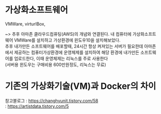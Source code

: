 # 가상화소프트웨어
VMWare, virturlBox, 


~> 추후 아마존 클라우드컴퓨팅(AWS)의 개념와 연결된다. 
내 컴퓨터에 가상화소프트웨어 VMWare를 설치하고 가상환경에 윈도우10을 설치해보았다.   
추후 내가만든 소프트웨어를 배포할때, 24시간 항상 켜져있는 서버가 필요한데 
아마존에서 제공하는 컴퓨터가상환경에 운영체제를 설치하여 해당 환경에 내가만든 소프트웨어를 업로드한다, 이때 운영체제는 리눅스를 주로 사용한다   
(서버용 윈도우는 구매비용 600만원정도, 리눅스는 무료)


# 기존의 가상화기술(VM)과 Docker의 차이
참고블로그 : https://changhyunit.tistory.com/58   
           : https://artistdata.tistory.com/5 